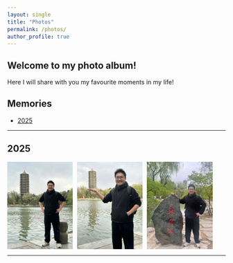 ```yaml
---
layout: single
title: "Photos"
permalink: /photos/
author_profile: true
---
```


## Welcome to my photo album!

Here I will share with you my favourite moments in my life!

## Memories

- [2025](#year-2025)


---

## 2025

<div style="display: flex; gap: 10px; justify-content: flex-start;">

  <img src="/images/20250412_1.jpg" style="width: 30%; height: auto;" alt="未名湖" />
  <img src="/images/20250412_2.jpg" style="width: 30%; height: auto;" alt="托塔" />
  <img src="/images/20250412_3.jpg" style="width: 30%; height: auto;" alt="未名石" />

</div>


---
